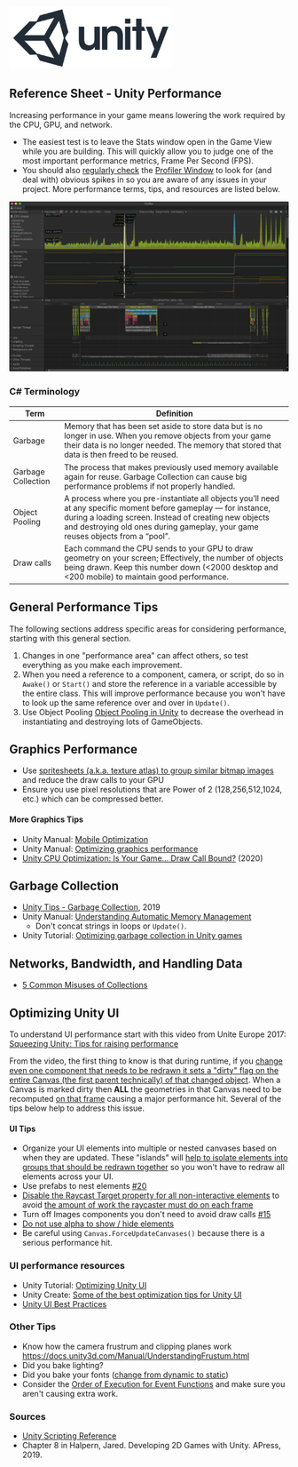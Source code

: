 

![unity logo](../assets/img/logos/unity-logo-293w.png)

## Reference Sheet - Unity Performance


Increasing performance in your game means lowering the work required by the CPU, GPU, and network.

- The easiest test is to leave the Stats window open in the Game View while you are building. This will quickly allow you to judge one of the most important performance metrics, Frame Per Second (FPS).
- You should also [regularly check](https://www.youtube.com/watch?v=fROTtgZK-Zs) the [Profiler Window](https://docs.unity3d.com/Manual/ProfilerWindow.html) to look for (and deal with) obvious spikes in  so you are aware of any issues in your project. More performance terms, tips, and resources are listed below.


![profiler](../assets/img/profiler.png)


### C# Terminology

Term | Definition
--- | ---
Garbage | Memory that has been set aside to store data but is no longer in use.  When you remove objects from your game their data is no longer needed. The memory that stored that data is then freed to be reused.
Garbage Collection | The process that makes previously used memory available again for reuse. Garbage Collection can cause big performance problems if not properly handled.
Object Pooling | A process where you pre-instantiate all objects you’ll need at any specific moment before gameplay — for instance, during a loading screen. Instead of creating new objects and destroying old ones during gameplay, your game reuses objects from a “pool”.
Draw calls | Each command the CPU sends to your GPU to draw geometry on your screen; Effectively, the number of objects being drawn. Keep this number down (<2000 desktop and <200 mobile) to maintain good performance.





## General Performance Tips

The following sections address specific areas for considering performance, starting with this general section.

1. Changes in one "performance area" can affect others, so test everything as you make each improvement.
1. When you need a reference to a component, camera, or script, do so in `Awake()` or `Start()` and store the reference in a variable accessible by the entire class. This will improve performance because you won't have to look up the same reference over and over in `Update()`.
1. Use Object Pooling [Object Pooling in Unity](https://www.raywenderlich.com/847-object-pooling-in-unity) to decrease the overhead in instantiating and destroying lots of GameObjects.




## Graphics Performance

- Use [spritesheets (a.k.a. texture atlas) to group similar bitmap images](../assets/img/draw-calls-sprite-sheet.png) and reduce the draw calls to your GPU
- Ensure you use pixel resolutions that are Power of 2 (128,256,512,1024, etc.) which can be compressed better.


#### More Graphics Tips

- Unity Manual: [Mobile Optimization](https://docs.unity3d.com/Manual/MobileOptimisation.html)
- Unity Manual: [Optimizing graphics performance](https://docs.unity3d.com/Manual/OptimizingGraphicsPerformance.html)
- [Unity CPU Optimization: Is Your Game… Draw Call Bound?](https://www.gamasutra.com/blogs/RubenTorresBonet/20200513/362872/Unity_CPU_Optimization_Is_Your_Game_Draw_Call_Bound.php) (2020)





## Garbage Collection

- [Unity Tips - Garbage Collection](https://danielilett.com/2019-08-05-unity-tips-1-garbage-collection/), 2019
- Unity Manual: [Understanding Automatic Memory Management](https://docs.unity3d.com/Manual/UnderstandingAutomaticMemoryManagement.html)
    - Don't concat strings in loops or `Update()`.
- Unity Tutorial: [Optimizing garbage collection in Unity games](https://unity3d.com/learn/tutorials/topics/performance-optimization/optimizing-garbage-collection-unity-games)





## Networks, Bandwidth, and Handling Data

- [5 Common Misuses of Collections](https://www.jacksondunstan.com/articles/5145)



## Optimizing Unity UI

To understand UI performance start with this video from Unite Europe 2017: [Squeezing Unity: Tips for raising performance
](https://www.youtube.com/watch?v=_wxitgdx-UI&index=7&list=PLX2vGYjWbI0Rzo8D-vUCFVb_hHGxXWd9j&ab_channel=Unity)

From the video, the first thing to know is that during runtime, if you [change even one component that needs to be redrawn it sets a "dirty" flag on the entire Canvas (the first parent technically) of that changed object](https://youtu.be/_wxitgdx-UI?t=1648). When a Canvas is marked dirty then **ALL** the geometries in that Canvas need to be recomputed [on that frame](https://docs.unity3d.com/Manual/ExecutionOrder.html) causing a major performance hit. Several of the tips below help to address this issue.


#### UI Tips

- Organize your UI elements into multiple or nested canvases based on when they are updated. These "islands" will [help to isolate elements into groups that should be redrawn together](https://youtu.be/_wxitgdx-UI?t=1680) so you won't have to redraw all elements across your UI.
- Use prefabs to nest elements [#20](https://medium.com/@dariarodionovano/unity-ui-best-practices-40964a7a9aba)
- [Disable the Raycast Target property for all non-interactive elements](https://medium.com/@dariarodionovano/unity-ui-best-practices-40964a7a9aba) to avoid [the amount of work the raycaster must do on each frame](https://youtu.be/_wxitgdx-UI?t=1944)
- Turn off Images components you don't need to avoid draw calls [#15](https://medium.com/@dariarodionovano/unity-ui-best-practices-40964a7a9aba)
- [Do not use alpha to show / hide elements](https://medium.com/@dariarodionovano/unity-ui-best-practices-40964a7a9aba)
- Be careful using `Canvas.ForceUpdateCanvases()` because there is a serious performance hit.


### UI performance resources

- Unity Tutorial: [Optimizing Unity UI](https://learn.unity.com/tutorial/optimizing-unity-ui#5c7f8528edbc2a002053b5a0)
- Unity Create: [Some of the best optimization tips for Unity UI](https://create.unity3d.com/Unity-UI-optimization-tips)
- [Unity UI Best Practices](https://medium.com/@dariarodionovano/unity-ui-best-practices-40964a7a9aba)



### Other Tips

- Know how the camera frustrum and clipping planes work https://docs.unity3d.com/Manual/UnderstandingFrustum.html
- Did you bake lighting?
- Did you bake your fonts ([change from dynamic to static](https://youtu.be/NY1xKqCIj3c?t=849))
- Consider the [Order of Execution for Event Functions](https://docs.unity3d.com/Manual/ExecutionOrder.html) and make sure you aren't causing extra work.





### Sources
- [Unity Scripting Reference](https://docs.unity3d.com/ScriptReference/index.html)
- Chapter 8 in Halpern, Jared. Developing 2D Games with Unity. APress, 2019.
